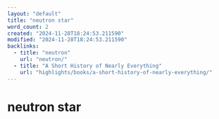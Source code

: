 ```yaml
---
layout: "default"
title: "neutron star"
word_count: 2
created: "2024-11-28T18:24:53.211590"
modified: "2024-11-28T18:24:53.211590"
backlinks:
  - title: "neutron"
    url: "neutron/"
  - title: "A Short History of Nearly Everything"
    url: "highlights/books/a-short-history-of-nearly-everything/"
---
```

# neutron star

